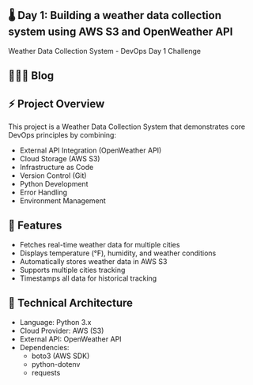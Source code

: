 ## 🌡️ Day 1: Building a weather data collection system using AWS S3 and OpenWeather API
Weather Data Collection System - DevOps Day 1 Challenge

## 👩🏽‍💻 Blog

## ⚡️ Project Overview
This project is a Weather Data Collection System that demonstrates core DevOps principles by combining:

- External API Integration (OpenWeather API)
- Cloud Storage (AWS S3)
- Infrastructure as Code
- Version Control (Git)
- Python Development
- Error Handling
- Environment Management

## 🔑 Features
- Fetches real-time weather data for multiple cities
- Displays temperature (°F), humidity, and weather conditions
- Automatically stores weather data in AWS S3
- Supports multiple cities tracking
- Timestamps all data for historical tracking
  
## 🧱 Technical Architecture
- Language: Python 3.x
- Cloud Provider: AWS (S3)
- External API: OpenWeather API
- Dependencies:
  - boto3 (AWS SDK)
  -  python-dotenv
  - requests

